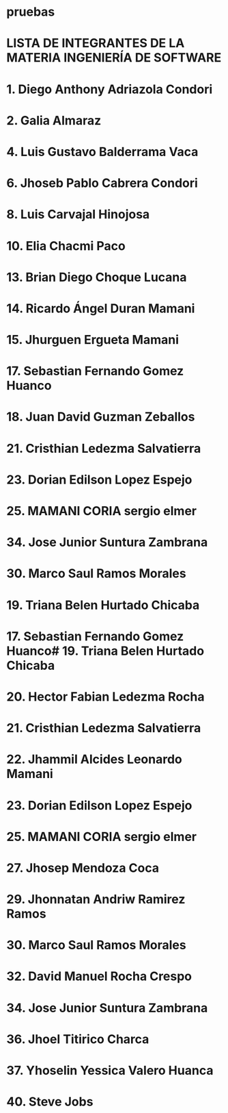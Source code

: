 # pruebas
# LISTA DE INTEGRANTES DE LA MATERIA INGENIERÍA DE SOFTWARE
# 1. Diego Anthony Adriazola Condori
# 2. Galia Almaraz
# 4. Luis Gustavo Balderrama Vaca
# 6. Jhoseb Pablo Cabrera Condori
# 8. Luis Carvajal Hinojosa
# 10. Elia Chacmi Paco
# 13.  Brian Diego Choque Lucana
# 14. Ricardo Ángel Duran Mamani

# 15. Jhurguen Ergueta Mamani
# 17. Sebastian Fernando Gomez Huanco
# 18. Juan David Guzman Zeballos
# 21. Cristhian Ledezma Salvatierra
# 23. Dorian Edilson Lopez Espejo

# 25. MAMANI CORIA sergio elmer 
# 34. Jose Junior Suntura Zambrana

# 30. Marco Saul Ramos Morales


# 19. Triana Belen Hurtado Chicaba
# 17. Sebastian Fernando Gomez Huanco# 19. Triana Belen Hurtado Chicaba
# 20. Hector Fabian Ledezma Rocha
# 21. Cristhian Ledezma Salvatierra
# 22. Jhammil Alcides Leonardo Mamani 
# 23. Dorian Edilson Lopez Espejo 
# 25. MAMANI CORIA sergio elmer 
# 27. Jhosep Mendoza Coca
# 29. Jhonnatan Andriw Ramirez Ramos
# 30. Marco Saul Ramos Morales
# 32. David Manuel Rocha Crespo
# 34. Jose Junior Suntura Zambrana
# 36. Jhoel Titirico Charca
# 37. Yhoselin Yessica Valero Huanca
# 40. Steve Jobs

